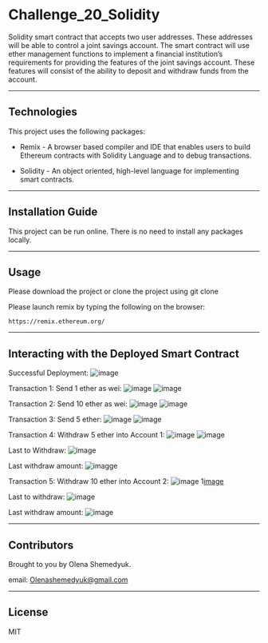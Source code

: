# Challenge_20_Solidity
Solidity smart contract that accepts two user addresses. These addresses will be able to control a joint savings account. The smart contract will use ether management functions to implement a financial institution’s requirements for providing the features of the joint savings account. These features will consist of the ability to deposit and withdraw funds from the account.

---

## Technologies 

This project uses the following packages:

* Remix - A browser based compiler and IDE that enables users to build Ethereum contracts with Solidity Language and to debug transactions. 

* Solidity - An object oriented, high-level language for implementing smart contracts. 

---

## Installation Guide 

This project can be run online. There is no need to install any packages locally.

---

## Usage 

Please download the project or clone the project using git clone

Please launch remix by typing the following on the browser:

```https://remix.ethereum.org/```

---

## Interacting with the Deployed Smart Contract 

Successful Deployment:
![image](https://github.com/Oleener/Challenge_20_Solidity/blob/main/Execution_Results/1.%20Deployment%20.png)

Transaction 1: Send 1 ether as wei:
![image](https://github.com/Oleener/Challenge_20_Solidity/blob/main/Execution_Results/Setting_account_1.png)
![image](https://github.com/Oleener/Challenge_20_Solidity/blob/main/Execution_Results/Setting_account_11.png)

Transaction 2: Send 10 ether as wei:
![image](https://github.com/Oleener/Challenge_20_Solidity/blob/main/Execution_Results/Depositing_10_ether_1.png)
![image](https://github.com/Oleener/Challenge_20_Solidity/blob/main/Execution_Results/Depositing_10_ether_11.png)

Transaction 3: Send 5 ether:
![image](https://github.com/Oleener/Challenge_20_Solidity/blob/main/Execution_Results/Deposit_5_ether_1.png)
![image](https://github.com/Oleener/Challenge_20_Solidity/blob/main/Execution_Results/Deposit_5_ether_11.png)

Transaction 4: Withdraw 5 ether into Account 1:
![image](https://github.com/Oleener/Challenge_20_Solidity/blob/main/Execution_Results/Withdraw_5_ether_account_1_1.png)
![image](https://github.com/Oleener/Challenge_20_Solidity/blob/main/Execution_Results/Withdraw_5_ether_account_1_2.png)

Last to Withdraw:
![image](https://github.com/Oleener/Challenge_20_Solidity/blob/main/Execution_Results/Withdraw_5_ether_last_to_withdraw.png)

Last withdraw amount:
![imagge](https://github.com/Oleener/Challenge_20_Solidity/blob/main/Execution_Results/Withdraw_5_ether_last_withdraw_amount.png)

Transaction 5: Withdraw 10 ether into Account 2: 
![image](https://github.com/Oleener/Challenge_20_Solidity/blob/main/Execution_Results/Withdraw_10_ether_account_1_1.png)
1[image](https://github.com/Oleener/Challenge_20_Solidity/blob/main/Execution_Results/Withdraw_10_ether_account_1_2.png)

Last to withdraw:
![image](https://github.com/Oleener/Challenge_20_Solidity/blob/main/Execution_Results/Withdraw_10_ether_last_to_withdraw.png)

Last withdraw amount:
![image](https://github.com/Oleener/Challenge_20_Solidity/blob/main/Execution_Results/Withdraw_10_ether_last_withdraw_amount.png)

---

## Contributors

Brought to you by Olena Shemedyuk.

email: Olenashemedyuk@gmail.com

---

## License

MIT
